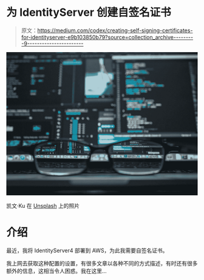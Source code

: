 # 为 IdentityServer 创建自签名证书

> 原文：<https://medium.com/codex/creating-self-signing-certificates-for-identityserver-e9b103850b79?source=collection_archive---------9----------------------->

![](img/447a244fedbb04da5465df5acd212e53.png)

凯文·Ku 在 [Unsplash](https://unsplash.com?utm_source=medium&utm_medium=referral) 上的照片

# 介绍

最近，我将 IdentityServer4 部署到 AWS，为此我需要自签名证书。

我上网去获取这种配置的设置，有很多文章以各种不同的方式描述，有时还有很多额外的信息，这相当令人困惑。我在这里…